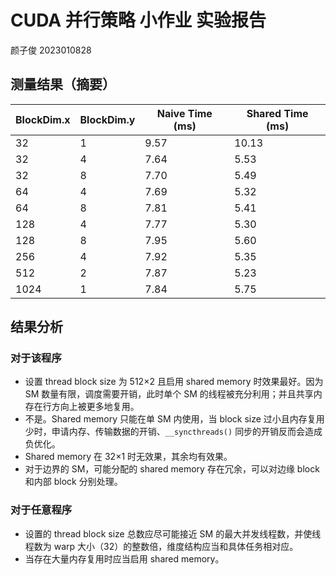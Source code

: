 # CUDA 并行策略 小作业 实验报告 

颜子俊 2023010828

## 测量结果（摘要）

| BlockDim.x | BlockDim.y | Naive Time (ms) | Shared Time (ms) |
|------------|-------------|------------------|-------------------|
| 32         | 1           | 9.57             | 10.13             |
| 32         | 4           | 7.64             | 5.53              |
| 32         | 8           | 7.70             | 5.49              |
| 64         | 4           | 7.69             | 5.32              |
| 64         | 8           | 7.81             | 5.41              |
| 128        | 4           | 7.77             | 5.30              |
| 128        | 8           | 7.95             | 5.60              |
| 256        | 4           | 7.92             | 5.35              |
| 512        | 2           | 7.87             | 5.23              |
| 1024       | 1           | 7.84             | 5.75              |

## 结果分析

### 对于该程序

- 设置 thread block size 为 512×2 且启用 shared memory 时效果最好。因为 SM 数量有限，调度需要开销，此时单个 SM 的线程被充分利用；并且共享内存在行方向上被更多地复用。
- 不是。Shared memory 只能在单 SM 内使用，当 block size 过小且内存复用少时，申请内存、传输数据的开销、`__syncthreads()` 同步的开销反而会造成负优化。
- Shared memory 在 32×1 时无效果，其余均有效果。
- 对于边界的 SM，可能分配的 shared memory 存在冗余，可以对边缘 block 和内部 block 分别处理。

### 对于任意程序

- 设置的 thread block size 总数应尽可能接近 SM 的最大并发线程数，并使线程数为 warp 大小（32）的整数倍，维度结构应当和具体任务相对应。
- 当存在大量内存复用时应当启用 shared memory。